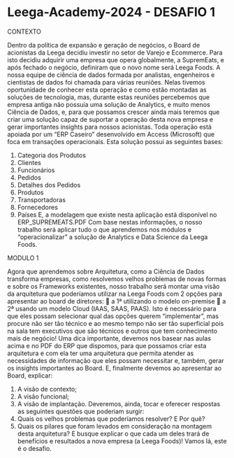 # Leega-Academy-2024 - DESAFIO 1

CONTEXTO

Dentro da política de expansão e geração de negócios, o Board de acionistas da Leega decidiu investir no setor de Varejo e Ecommerce. Para isto decidiu adquirir uma empresa que opera globalmente, a SupremEats, e após fechado o negócio, definiram que o novo nome será Leega Foods.
A nossa equipe de ciência de dados formada por analistas, engenheiros e cientistas de dados foi chamada para várias reuniões. Nelas tivemos oportunidade de conhecer esta operação e como estão montadas as soluções de tecnologia, mas, durante estas reuniões percebemos que empresa antiga não possuía uma solução de Analytics, e muito menos Ciência de Dados, e, para que possamos crescer ainda mais teremos que criar uma solução capaz de suportar a operação desta nova empresa e gerar importantes insights para nossos acionistas.
Toda operação está apoiada por um “ERP Caseiro” desenvolvido em Access (Microsoft) que foca em transações operacionais. Esta solução possui as seguintes bases:

1.	Categoria dos Produtos
2.	Clientes
3.	Funcionários
4.	Pedidos
5.	Detalhes dos Pedidos
6.	Produtos
7.	Transportadoras
8.	Fornecedores
9.	Países
E, a modelagem que existe nesta aplicação está disponível no ERP_SUPREMEATS.PDF
Com base nestas informações, o nosso trabalho será aplicar tudo o que aprendemos nos módulos e “operacionalizar” a solução de Analytics e Data Science da Leega Foods.


MODULO 1

Agora que aprendemos sobre Arquitetura, como a Ciência de Dados transforma empresas, como resolvemos velhos problemas de novas formas e sobre os Frameworks existentes, nosso trabalho será montar uma visão da arquitetura que poderíamos utilizar na Leega Foods com 2 opções para apresentar ao board de diretores:
	 a 1ª utilizando o modelo on-premise
	a 2ª usando um modelo Cloud (IAAS, SAAS, PAAS). 
Isto é necessário para que eles possam selecionar qual das opções querem “implementar”, mas procure não ser tão técnico e ao mesmo tempo não ser tão superficial pois na sala tem executivos que são técnicos e outros que tem conhecimento mais de negócio!
Uma dica importante, devemos nos basear nas aulas acima e no PDF do ERP que dispomos, para que possamos criar esta arquitetura e com ela ter uma arquitetura que permita atender as necessidades de informação que eles possam necessitar e, também, gerar os insights importantes ao Board. 
E, finalmente devemos ao apresentar ao Board, explicar: 
1.	A visão de contexto;
2.	A visão funcional;
3.	A visão de implantação.
Deveremos, ainda, tocar e oferecer respostas as seguintes questões que poderiam surgir:
4.	Quais os velhos problemas que poderíamos resolver? E Por quê?
5.	Quais os pilares que foram levados em consideração na montagem desta arquitetura? E busque explicar o que cada um deles trará de benefícios e resultados a nova empresa (a Leega Foods)!
Vamos lá, este é o desafio. 

